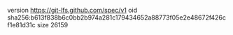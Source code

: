 version https://git-lfs.github.com/spec/v1
oid sha256:b613f838b6c0bb2b974a281c179434652a88773f05e2e48672f426cf1e81d31c
size 26159
